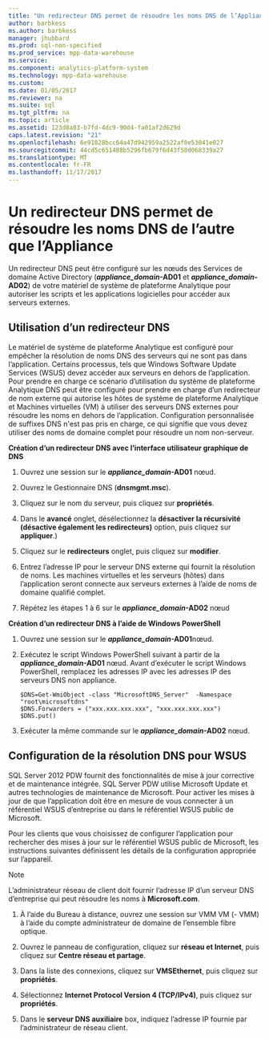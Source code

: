 ```yaml
---
title: "Un redirecteur DNS permet de résoudre les noms DNS de l’Appliance Non (APS)"
author: barbkess
ms.author: barbkess
manager: jhubbard
ms.prod: sql-non-specified
ms.prod_service: mpp-data-warehouse
ms.service: 
ms.component: analytics-platform-system
ms.technology: mpp-data-warehouse
ms.custom: 
ms.date: 01/05/2017
ms.reviewer: na
ms.suite: sql
ms.tgt_pltfrm: na
ms.topic: article
ms.assetid: 123d8a83-b7fd-4dc9-90d4-fa01af2d629d
caps.latest.revision: "21"
ms.openlocfilehash: 6e91828bcc64a47d942959a2522af0e53041e027
ms.sourcegitcommit: 44cd5c651488b5296fb679f6d43f50d068339a27
ms.translationtype: MT
ms.contentlocale: fr-FR
ms.lasthandoff: 11/17/2017
---
```

# <a name="use-a-dns-forwarder-to-resolve-non-appliance-dns-names"></a>Un redirecteur DNS permet de résoudre les noms DNS de l’autre que l’Appliance
Un redirecteur DNS peut être configuré sur les nœuds des Services de domaine Active Directory (***appliance_domain*-AD01** et  ***appliance_domain*-AD02**) de votre matériel de système de plateforme Analytique pour autoriser les scripts et les applications logicielles pour accéder aux serveurs externes.  
  
## <a name="ResolveDNS"></a>Utilisation d’un redirecteur DNS  
Le matériel de système de plateforme Analytique est configuré pour empêcher la résolution de noms DNS des serveurs qui ne sont pas dans l’application. Certains processus, tels que Windows Software Update Services (WSUS) devez accéder aux serveurs en dehors de l’application. Pour prendre en charge ce scénario d’utilisation du système de plateforme Analytique DNS peut être configuré pour prendre en charge d’un redirecteur de nom externe qui autorise les hôtes de système de plateforme Analytique et Machines virtuelles (VM) à utiliser des serveurs DNS externes pour résoudre les noms en dehors de l’application. Configuration personnalisée de suffixes DNS n'est pas pris en charge, ce qui signifie que vous devez utiliser des noms de domaine complet pour résoudre un nom non-serveur.  
  
**Création d’un redirecteur DNS avec l’interface utilisateur graphique de DNS**  
  
1.  Ouvrez une session sur le  ***appliance_domain*-AD01** nœud.  
  
2.  Ouvrez le Gestionnaire DNS (**dnsmgmt.msc**).  
  
3.  Cliquez sur le nom du serveur, puis cliquez sur **propriétés**.  
  
4.  Dans le **avancé** onglet, désélectionnez la **désactiver la récursivité (désactive également les redirecteurs)** option, puis cliquez sur **appliquer**.)  
  
5.  Cliquez sur le **redirecteurs** onglet, puis cliquez sur **modifier**.  
  
6.  Entrez l’adresse IP pour le serveur DNS externe qui fournit la résolution de noms. Les machines virtuelles et les serveurs (hôtes) dans l’application seront connecte aux serveurs externes à l’aide de noms de domaine qualifié complet.  
  
7.  Répétez les étapes 1 à 6 sur le  ***appliance_domain*-AD02** nœud  
  
**Création d’un redirecteur DNS à l’aide de Windows PowerShell**  
  
1.  Ouvrez une session sur le  ***appliance_domain*-AD01**nœud.  
  
2.  Exécutez le script Windows PowerShell suivant à partir de la  ***appliance_domain*-AD01** nœud. Avant d’exécuter le script Windows PowerShell, remplacez les adresses IP avec les adresses IP des serveurs DNS non appliance.  
  
    ```  
    $DNS=Get-WmiObject -class "MicrosoftDNS_Server"  -Namespace "root\microsoftdns"  
    $DNS.Forwarders = ("xxx.xxx.xxx.xxx", "xxx.xxx.xxx.xxx")  
    $DNS.put()  
    ```  
  
3.  Exécuter la même commande sur le  ***appliance_domain*-AD02** nœud.  
  
## <a name="configuring-dns-resolution-for-wsus"></a>Configuration de la résolution DNS pour WSUS  
SQL Server 2012 PDW fournit des fonctionnalités de mise à jour corrective et de maintenance intégrée. SQL Server PDW utilise Microsoft Update et autres technologies de maintenance de Microsoft. Pour activer les mises à jour de que l’application doit être en mesure de vous connecter à un référentiel WSUS d’entreprise ou dans le référentiel WSUS public de Microsoft.  
  
Pour les clients que vous choisissez de configurer l’application pour rechercher des mises à jour sur le référentiel WSUS public de Microsoft, les instructions suivantes définissent les détails de la configuration appropriée sur l’appareil.  
  
> [!NOTE]  
> L’administrateur réseau de client doit fournir l’adresse IP d’un serveur DNS d’entreprise qui peut résoudre les noms à **Microsoft.com**.  
  
1.  À l’aide du Bureau à distance, ouvrez une session sur VMM VM (<fabric domain>- VMM) à l’aide du compte administrateur de domaine de l’ensemble fibre optique.  
  
2.  Ouvrez le panneau de configuration, cliquez sur **réseau et Internet**, puis cliquez sur **Centre réseau et partage**.  
  
3.  Dans la liste des connexions, cliquez sur **VMSEthernet**, puis cliquez sur **propriétés**.  
  
4.  Sélectionnez **Internet Protocol Version 4 (TCP/IPv4)**, puis cliquez sur **propriétés**.  
  
5.  Dans le **serveur DNS auxiliaire** box, indiquez l’adresse IP fournie par l’administrateur de réseau client.  
  
<!-- MISSING LINKS ## See Also  
[Common Metadata Query Examples &#40;SQL Server PDW&#41;](../sqlpdw/common-metadata-query-examples-sql-server-pdw.md)  -->  
  
